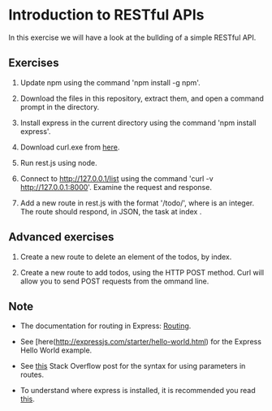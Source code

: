# Introduction to RESTful APIs
In this exercise we will have a look at the bullding of a simple RESTful API.

## Exercises
1. Update npm using the command 'npm install -g npm'.

1. Download the files in this repository, extract them, and open a command prompt in the directory.

1. Install express in the current directory using the command 'npm install express'.

1. Download curl.exe from [here](http://www.paehl.com/open_source/?CURL_7.44.0).

1. Run rest.js using node.

1. Connect to http://127.0.0.1/list using the command 'curl -v http://127.0.0.1:8000'. Examine the request and response.

1. Add a new route in rest.js with the format '/todo/<num>', where <num> is an integer. The route should respond, in JSON, the task at index <num>.  

## Advanced exercises
1. Create a new route to delete an element of the todos, by index.

1. Create a new route to add todos, using the HTTP POST method. Curl will allow you to send POST requests from the ommand line. 

## Note
- The documentation for routing in Express: [Routing](http://expressjs.com/guide/routing.html).

- See [here(http://expressjs.com/starter/hello-world.html) for the Express Hello World example.

- See [this](http://stackoverflow.com/questions/8506658/node-js-express-routing-with-get-params) Stack Overflow post for the syntax for using parameters in routes.

- To understand where express is installed, it is recommended you read [this](https://docs.npmjs.com/files/folders).
